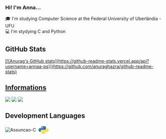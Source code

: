 ### Hi! I'm Anna...
🎓 I'm studying Computer Science at the Federal University of Uberlândia - UFU    
💻 I'm stydying C and Python

## GitHub Stats
<div>
  <a href="https://github.com/annaa-ps">
[![Anurag's GitHub stats](https://github-readme-stats.vercel.app/api?username=annaa-ps)](https://github.com/anuraghazra/github-readme-stats)



## Informations
<div>
  <a href="(https://instagram.com/_annaa.ps?igshid=OGQ5ZDc2ODk2ZA==)" target="_blank"><img src="https://img.shields.io/badge/-Instagram-%23E4405F?style=for-the-badge&logo=instagram&logoColor=white" target="_blank"></a>
  <a href = "mailto:annakarolynaptu@gmail.com"><img src="https://img.shields.io/badge/-Gmail-%23333?style=for-the-badge&logo=gmail&logoColor=red" target="_blank"></a>
 <a href="https://discord.gg/wagxzStdcR" target="_blank"><img src="https://img.shields.io/badge/Discord-7289DA?style=for-the-badge&logo=discord&logoColor=white" target="_blank"></a> 
</div>

## Development Languages
<div>
  <img align="center" alt="Assuncao-C" height="40" width="40" src="https://cdn.jsdelivr.net/gh/devicons/devicon/icons/c/c-original.svg">
   <img align="center" alt="Rafa-Python" height="30" width="40" src="https://raw.githubusercontent.com/devicons/devicon/master/icons/python/python-original.svg">
</div>

